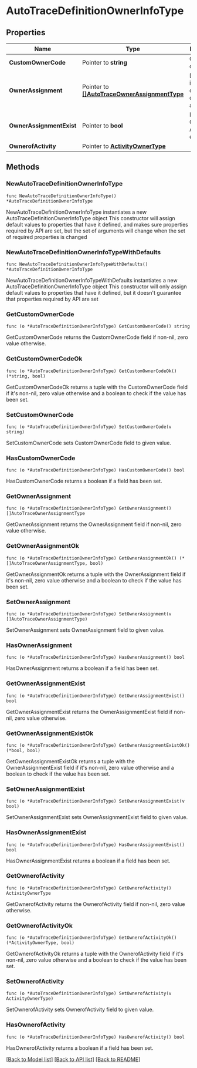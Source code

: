# AutoTraceDefinitionOwnerInfoType

## Properties

Name | Type | Description | Notes
------------ | ------------- | ------------- | -------------
**CustomOwnerCode** | Pointer to **string** | Custom owner code | [optional] 
**OwnerAssignment** | Pointer to [**[]AutoTraceOwnerAssignmentType**](AutoTraceOwnerAssignmentType.md) | Detailed information of trace owner assignment. | [optional] 
**OwnerAssignmentExist** | Pointer to **bool** | Indicates if Owner Assignment exists | [optional] 
**OwnerofActivity** | Pointer to [**ActivityOwnerType**](ActivityOwnerType.md) |  | [optional] 

## Methods

### NewAutoTraceDefinitionOwnerInfoType

`func NewAutoTraceDefinitionOwnerInfoType() *AutoTraceDefinitionOwnerInfoType`

NewAutoTraceDefinitionOwnerInfoType instantiates a new AutoTraceDefinitionOwnerInfoType object
This constructor will assign default values to properties that have it defined,
and makes sure properties required by API are set, but the set of arguments
will change when the set of required properties is changed

### NewAutoTraceDefinitionOwnerInfoTypeWithDefaults

`func NewAutoTraceDefinitionOwnerInfoTypeWithDefaults() *AutoTraceDefinitionOwnerInfoType`

NewAutoTraceDefinitionOwnerInfoTypeWithDefaults instantiates a new AutoTraceDefinitionOwnerInfoType object
This constructor will only assign default values to properties that have it defined,
but it doesn't guarantee that properties required by API are set

### GetCustomOwnerCode

`func (o *AutoTraceDefinitionOwnerInfoType) GetCustomOwnerCode() string`

GetCustomOwnerCode returns the CustomOwnerCode field if non-nil, zero value otherwise.

### GetCustomOwnerCodeOk

`func (o *AutoTraceDefinitionOwnerInfoType) GetCustomOwnerCodeOk() (*string, bool)`

GetCustomOwnerCodeOk returns a tuple with the CustomOwnerCode field if it's non-nil, zero value otherwise
and a boolean to check if the value has been set.

### SetCustomOwnerCode

`func (o *AutoTraceDefinitionOwnerInfoType) SetCustomOwnerCode(v string)`

SetCustomOwnerCode sets CustomOwnerCode field to given value.

### HasCustomOwnerCode

`func (o *AutoTraceDefinitionOwnerInfoType) HasCustomOwnerCode() bool`

HasCustomOwnerCode returns a boolean if a field has been set.

### GetOwnerAssignment

`func (o *AutoTraceDefinitionOwnerInfoType) GetOwnerAssignment() []AutoTraceOwnerAssignmentType`

GetOwnerAssignment returns the OwnerAssignment field if non-nil, zero value otherwise.

### GetOwnerAssignmentOk

`func (o *AutoTraceDefinitionOwnerInfoType) GetOwnerAssignmentOk() (*[]AutoTraceOwnerAssignmentType, bool)`

GetOwnerAssignmentOk returns a tuple with the OwnerAssignment field if it's non-nil, zero value otherwise
and a boolean to check if the value has been set.

### SetOwnerAssignment

`func (o *AutoTraceDefinitionOwnerInfoType) SetOwnerAssignment(v []AutoTraceOwnerAssignmentType)`

SetOwnerAssignment sets OwnerAssignment field to given value.

### HasOwnerAssignment

`func (o *AutoTraceDefinitionOwnerInfoType) HasOwnerAssignment() bool`

HasOwnerAssignment returns a boolean if a field has been set.

### GetOwnerAssignmentExist

`func (o *AutoTraceDefinitionOwnerInfoType) GetOwnerAssignmentExist() bool`

GetOwnerAssignmentExist returns the OwnerAssignmentExist field if non-nil, zero value otherwise.

### GetOwnerAssignmentExistOk

`func (o *AutoTraceDefinitionOwnerInfoType) GetOwnerAssignmentExistOk() (*bool, bool)`

GetOwnerAssignmentExistOk returns a tuple with the OwnerAssignmentExist field if it's non-nil, zero value otherwise
and a boolean to check if the value has been set.

### SetOwnerAssignmentExist

`func (o *AutoTraceDefinitionOwnerInfoType) SetOwnerAssignmentExist(v bool)`

SetOwnerAssignmentExist sets OwnerAssignmentExist field to given value.

### HasOwnerAssignmentExist

`func (o *AutoTraceDefinitionOwnerInfoType) HasOwnerAssignmentExist() bool`

HasOwnerAssignmentExist returns a boolean if a field has been set.

### GetOwnerofActivity

`func (o *AutoTraceDefinitionOwnerInfoType) GetOwnerofActivity() ActivityOwnerType`

GetOwnerofActivity returns the OwnerofActivity field if non-nil, zero value otherwise.

### GetOwnerofActivityOk

`func (o *AutoTraceDefinitionOwnerInfoType) GetOwnerofActivityOk() (*ActivityOwnerType, bool)`

GetOwnerofActivityOk returns a tuple with the OwnerofActivity field if it's non-nil, zero value otherwise
and a boolean to check if the value has been set.

### SetOwnerofActivity

`func (o *AutoTraceDefinitionOwnerInfoType) SetOwnerofActivity(v ActivityOwnerType)`

SetOwnerofActivity sets OwnerofActivity field to given value.

### HasOwnerofActivity

`func (o *AutoTraceDefinitionOwnerInfoType) HasOwnerofActivity() bool`

HasOwnerofActivity returns a boolean if a field has been set.


[[Back to Model list]](../README.md#documentation-for-models) [[Back to API list]](../README.md#documentation-for-api-endpoints) [[Back to README]](../README.md)


